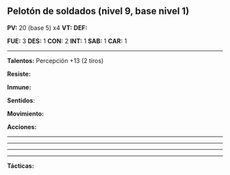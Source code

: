 ## Pelotón de soldados (nivel 9, base nivel 1)

**PV:** 20 (base 5) x4 **VT:** 	 		**DEF:** 

**FUE:** 3	**DES:** 1	**CON:** 2	**INT:** 1	**SAB:** 1	**CAR:** 1

------

**Talentos:** Percepción +13 (2 tiros)

**Resiste:** 

**Inmune:** 

**Sentidos**: 

**Movimiento:** 

**Acciones:** 

****



------



****



****

**Tácticas:** 

